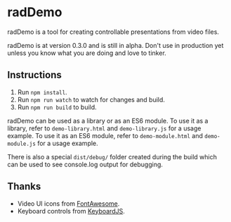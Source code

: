 # radDemo
radDemo is a tool for creating controllable presentations from video files.

radDemo is at version 0.3.0 and is still in alpha. Don't use in production yet unless you know what you are doing and
love to tinker.

## Instructions

1. Run `npm install`.
2. Run `npm run watch` to watch for changes and build.
3. Run `npm run build` to build.

radDemo can be used as a library or as an ES6 module. To use it as a library, refer to `demo-library.html` and
`demo-library.js` for a usage example. To use it as an ES6 module, refer to `demo-module.html` and `demo-module.js` for
a usage example.

There is also a special `dist/debug/` folder created during the build which can be used to see console.log output
for debugging.

## Thanks

- Video UI icons from [FontAwesome](https://github.com/FortAwesome/Font-Awesome).
- Keyboard controls from [KeyboardJS](https://github.com/RobertWHurst/KeyboardJS).